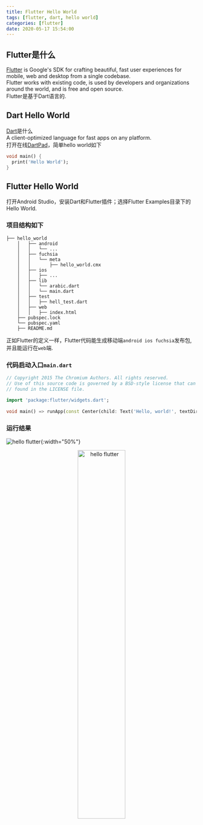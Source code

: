 ```yaml
---
title: Flutter Hello World
tags: [flutter, dart, hello world] 
categories: [flutter]
date: 2020-05-17 15:54:00
---
```

## Flutter是什么
[Flutter](https://github.com/flutter/flutter) is Google's SDK for crafting beautiful, fast user experiences for mobile, web and desktop from a single codebase.  
Flutter works with existing code, is used by developers and organizations around the world, and is free and open source.  
Flutter是基于Dart语言的.<!--more-->
## Dart Hello World
[Dart](https://github.com/dart-lang/sdk)是什么  
A client-optimized language for fast apps on any platform.    
打开在线[DartPad](https://dartpad.dev)，简单hello world如下
``` dart
void main() {
  print('Hello World');
}
```
## Flutter Hello World
打开Android Studio，安装Dart和Flutter插件；选择Flutter Examples目录下的Hello World.  
### 项目结构如下
```
├── hello_world
    │   ├── android
    │   │   └── ...
    │   ├── fuchsia
    │   │   └── meta
    │   │       ├── hello_world.cmx
    │   ├── ios
    │   │   ├── ...
    │   ├── lib
    │   │   └── arabic.dart
    │   │   └── main.dart
    │   ├── test
    │   │   ├── hell_test.dart
    │   ├── web
    │   │   ├── index.html
    ├── pubspec.lock
    └── pubspec.yaml
    ├── README.md
```
正如Flutter的定义一样，Flutter代码能生成移动端```android ios fuchsia```发布包, 并且能运行在```web```端.  
### 代码启动入口```main.dart```
``` dart
// Copyright 2015 The Chromium Authors. All rights reserved.  
// Use of this source code is governed by a BSD-style license that can be  
// found in the LICENSE file.  
  
import 'package:flutter/widgets.dart';  
  
void main() => runApp(const Center(child: Text('Hello, world!', textDirection: TextDirection.ltr)));
```
### 运行结果
![hello flutter](https://drive.google.com/uc?id=1CzwGmYcLi8vJ8wK9NviTyCjqY3RoU4L6){:width="50%"}
<div align="center"> <img src="https://drive.google.com/uc?id=1CzwGmYcLi8vJ8wK9NviTyCjqY3RoU4L6" width = 50% alt="hello flutter"> 
</div>
<!--stackedit_data:
eyJoaXN0b3J5IjpbLTIxNjUyNjY5MywxMTc0ODA3MjMyLDcxMz
kzMzI1NCwtMTE5Njk5NTEyNywxMzA3ODgzMjA3LDQ1ODYxMjQ3
NiwtMTAwNDA3MDg3NywtNzUwMDU2NzM5LC0xNjk5ODA2NzM1LC
01MjEyNTM1OTRdfQ==
-->